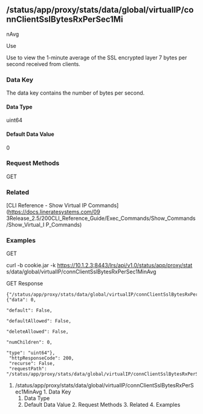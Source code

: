 ## /status/app/proxy/stats/data/global/virtualIP/connClientSslBytesRxPerSec1Mi
nAvg

Use

Use to view the 1-minute average of the SSL encrypted layer 7 bytes per second
received from clients.

### Data Key

The data key contains the number of bytes per second.

#### Data Type

uint64

#### Default Data Value

0

### Request Methods

GET

### Related

[CLI Reference - Show Virtual IP Commands](https://docs.lineratesystems.com/09
3Release_2.5/200CLI_Reference_Guide/Exec_Commands/Show_Commands/Show_Virtual_I
P_Commands)

### Examples

GET

curl -b cookie.jar -k https://10.1.2.3:8443/lrs/api/v1.0/status/app/proxy/stat
s/data/global/virtualIP/connClientSslBytesRxPerSec1MinAvg

GET Response

    
    {"/status/app/proxy/stats/data/global/virtualIP/connClientSslBytesRxPerSec1MinAvg": {"data": 0,
                                                                                          "default": False,
                                                                                          "defaultAllowed": False,
                                                                                          "deleteAllowed": False,
                                                                                          "numChildren": 0,
                                                                                          "type": "uint64"},
     "httpResponseCode": 200,
     "recurse": False,
     "requestPath": "/status/app/proxy/stats/data/global/virtualIP/connClientSslBytesRxPerSec1MinAvg"}
    

  1. /status/app/proxy/stats/data/global/virtualIP/connClientSslBytesRxPerSec1MinAvg
    1. Data Key
      1. Data Type
      2. Default Data Value
    2. Request Methods
    3. Related
    4. Examples

